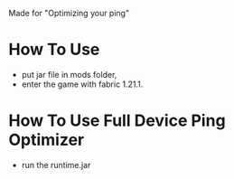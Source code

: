 Made for "Optimizing your ping"

# How To Use
- put jar file in mods folder,
- enter the game with fabric 1.21.1.

# How To Use Full Device Ping Optimizer
- run the runtime.jar
